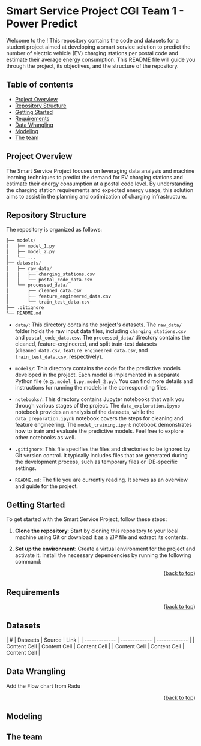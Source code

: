 # Smart Service Project CGI Team 1 - Power Predict

Welcome to the ! This repository contains the code and datasets for a student project aimed at developing a smart service solution to predict the number of electric vehicle (EV) charging stations per postal code and estimate their average energy consumption. This README file will guide you through the project, its objectives, and the structure of the repository.

## Table of contents
* [Project Overview](#project-overview)
* [Repository Structure](#repository-structure)
* [Getting Started](#getting-started)
* [Requirements](#requirements)
* [Data Wrangling](#data-wrangling)
* [Modeling](#modeling)
* [The team](#the-team)

## Project Overview

The Smart Service Project focuses on leveraging data analysis and machine learning techniques to predict the demand for EV charging stations and estimate their energy consumption at a postal code level. By understanding the charging station requirements and expected energy usage, this solution aims to assist in the planning and optimization of charging infrastructure.

## Repository Structure

The repository is organized as follows:

```kotlin
├── models/
│   ├── model_1.py
│   ├── model_2.py
│   └── ...
├── datasets/
│   ├── raw_data/
│   │   ├── charging_stations.csv
│   │   └── postal_code_data.csv
│   └── processed_data/
│       ├── cleaned_data.csv
│       ├── feature_engineered_data.csv
│       └── train_test_data.csv
├── .gitignore
└── README.md
```

- `data/`: This directory contains the project's datasets. The `raw_data/` folder holds the raw input data files, including `charging_stations.csv` and `postal_code_data.csv`. The `processed_data/` directory contains the cleaned, feature-engineered, and split train-test datasets (`cleaned_data.csv`, `feature_engineered_data.csv`, and `train_test_data.csv`, respectively).

- `models/`: This directory contains the code for the predictive models developed in the project. Each model is implemented in a separate Python file (e.g., `model_1.py`, `model_2.py`). You can find more details and instructions for running the models in the corresponding files.

- `notebooks/`: This directory contains Jupyter notebooks that walk you through various stages of the project. The `data_exploration.ipynb` notebook provides an analysis of the datasets, while the `data_preparation.ipynb` notebook covers the steps for cleaning and feature engineering. The `model_training.ipynb` notebook demonstrates how to train and evaluate the predictive models. Feel free to explore other notebooks as well.

- `.gitignore`: This file specifies the files and directories to be ignored by Git version control. It typically includes files that are generated during the development process, such as temporary files or IDE-specific settings.

- `README.md`: The file you are currently reading. It serves as an overview and guide for the project.

## Getting Started

To get started with the Smart Service Project, follow these steps:

1. **Clone the repository**: Start by cloning this repository to your local machine using Git or download it as a ZIP file and extract its contents.

2. **Set up the environment**: Create a virtual environment for the project and activate it. Install the necessary dependencies by running the following command:

<p align="right">(<a href="#readme-top">back to top</a>)</p>

## Requirements

<p align="right">(<a href="#readme-top">back to top</a>)</p>

## Datasets

| #  | Datasets | Source | Link |
| ------------- | ------------- | ------------- |
| Content Cell  | Content Cell  | Content Cell  |
| Content Cell  | Content Cell  | Content Cell  |

## Data Wrangling

Add the Flow chart from Radu

<p align="right">(<a href="#readme-top">back to top</a>)</p>

## Modeling


## The team


